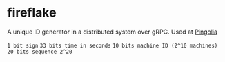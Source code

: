 # fireflake

A unique ID generator in a distributed system over gRPC.
Used at [Pingolia](https://pingolia.com)

`1 bit sign`
`33 bits time in seconds`
`10 bits machine ID (2^10 machines)`
`20 bits sequence 2^20`
